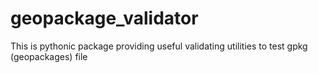 # geopackage_validator
This is pythonic package providing useful validating utilities to test gpkg (geopackages) file
